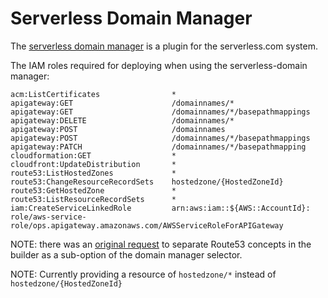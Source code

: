 # Serverless Domain Manager

The [serverless domain manager](https://www.npmjs.com/package/serverless-domain-manager) is a plugin for the serverless.com system.

The IAM roles required for deploying when using the serverless-domain manager:

```
acm:ListCertificates                *
apigateway:GET                      /domainnames/*
apigateway:GET                      /domainnames/*/basepathmappings
apigateway:DELETE                   /domainnames/*
apigateway:POST                     /domainnames
apigateway:POST                     /domainnames/*/basepathmappings
apigateway:PATCH                    /domainnames/*/basepathmapping
cloudformation:GET                  *
cloudfront:UpdateDistribution       *
route53:ListHostedZones             *
route53:ChangeResourceRecordSets    hostedzone/{HostedZoneId}
route53:GetHostedZone               *
route53:ListResourceRecordSets      *
iam:CreateServiceLinkedRole         arn:aws:iam::${AWS::AccountId}: role/aws-service-role/ops.apigateway.amazonaws.com/AWSServiceRoleForAPIGateway
```

NOTE: there was an [original request](https://github.com/Open-SL/serverless-permission-generator/issues/19) to separate Route53 concepts in the builder as a sub-option of the domain manager selector.

NOTE: Currently providing a resource of `hostedzone/*` instead of `hostedzone/{HostedZoneId}`